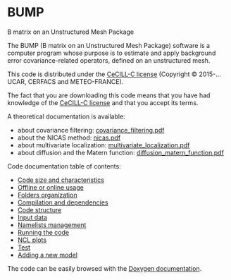 # BUMP
B matrix on an Unstructured Mesh Package

The BUMP (B matrix on an Unstructured Mesh Package) software is a computer program whose purpose is to estimate and apply background error covariance-related operators, defined on an unstructured mesh.

This code is distributed under the [CeCILL-C license](http://www.cecill.info/licences/Licence_CeCILL-C_V1-en.html) (Copyright © 2015-... UCAR, CERFACS and METEO-FRANCE).

The fact that you are downloading this code means that you have had knowledge of the [CeCILL-C license](http://www.cecill.info/licences/Licence_CeCILL-C_V1-en.html) and that you accept its terms.

A theoretical documentation is available: 
 - about covariance filtering: [covariance_filtering.pdf](doc/pdf/covariance_filtering.pdf)
 - about the NICAS method: [nicas.pdf](doc/pdf/nicas.pdf)
 - about multivariate localization: [multivariate_localization.pdf](doc/pdf/multivariate_localization.pdf)
 - about diffusion and the Matern function: [diffusion_matern_function.pdf](doc/pdf/diffusion_matern_function.pdf)


Code documentation table of contents:
 - [Code size and characteristics](CLOC_REPORT.md)
 - [Offline or online usage](offline_or_online_usage.md)
 - [Folders organization](folders_organization.md)
 - [Compilation and dependencies](compilation_and_dependencies.md)
 - [Code structure](code_structure.md)
 - [Input data](input_data.md)
 - [Namelists management](namelist_management.md)
 - [Running the code](running_the_code.md)
 - [NCL plots](ncl_plots.md)
 - [Test](test.md)
 - [Adding a new model](adding_a_new_model.md)

The code can be easily browsed with the [Doxygen documentation](http://benjaminmenetrier.free.fr/bump/index.html).
